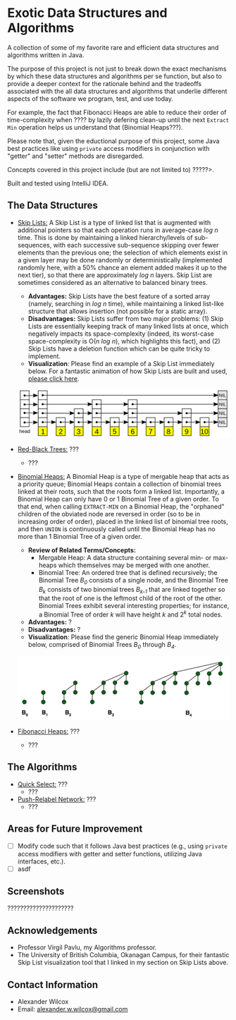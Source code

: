 # Exotic Data Structures and Algorithms

A collection of some of my favorite rare and efficient data structures and algorithms written in Java.


The purpose of this project is not just to break down the exact mechanisms by which these data structures and algorithms per se function, but also to provide a deeper context for the rationale behind and the tradeoffs associated with the all data structures and algorithms that underlie different aspects of the software we program, test, and use today.

For example, the fact that Fibonacci Heaps are able to reduce their order of time-complexity when ???? by lazily defering clean-up until the next `Extract Min` operation helps us understand that (Binomial Heaps???).


Please note that, given the eductional purpose of this project, some Java best practices like using `private` access modifiers in conjunction with "getter" and "setter" methods are disregarded.

Concepts covered in this project include (but are not limited to) ?????>. 

Built and tested using IntelliJ IDEA. 

## The Data Structures
- <ins>Skip Lists:</ins> A Skip List is a type of linked list that is augmented with additional pointers so that each operation runs in average-case *log n* time. This is done by maintaining a linked hierarchy/levels of sub-sequences, with each successive sub-sequence skipping over fewer elements than the previous one; the selection of which elements exist in a given layer may be done randomly or deterministically (implemented randomly here, with a 50% chance an element added makes it up to the next tier), so that there are approximately *log n* layers. Skip List are sometimes considered as an alternative to balanced binary trees.
  - **Advantages:** Skip Lists have the best feature of a sorted array (namely, searching in *log n* time), while maintaining a linked list-like structure that allows insertion (not possible for a static array). 
  - **Disadvantages:** Skip Lists suffer from two major problems: (1) Skip Lists are essentially keeping track of many linked lists at once, which negatively impacts its space-complexity (indeed, its worst-case space-complexity is O(*n log n*), which highlights this fact), and (2) Skip Lists have a deletion function which can be quite tricky to implement. 
  - **Visualization**: Please find an example of a Skip List immediately below. For a fantastic animation of how Skip Lists are built and used, [please click here](https://cmps-people.ok.ubc.ca/ylucet/DS/SkipList.html "UBC Skip List Visualization").
  <p align="center">
    <img src="https://github.com/alex-w-99/Exotic-Data-Structures-and-Algorithms/blob/main/Images/SkipLists.png" width="500">
  </p>

- <ins>Red-Black Trees:</ins> ???
  - ???

- <ins>Binomial Heaps:</ins> A Binomial Heap is a type of mergable heap that acts as a priority queue; Binomial Heaps contain a collection of binomial trees linked at their roots, such that the roots form a linked list. Importantly, a Binomial Heap can only have 0 or 1 Binomial Tree of a given order. To that end, when calling `EXTRACT-MIN` on a Binomial Heap, the "orphaned" children of the obviated node are reversed in order (so to be in increasing order of order), placed in the linked list of binomial tree roots, and then `UNION` is continuously called until the Binomial Heap has no more than 1 Binomial Tree of a given order. 
  - **Review of Related Terms/Concepts:**
    - Mergable Heap: A data structure containing several min- or max-heaps which themselves may be merged with one another.
    - Binomial Tree: An ordered tree that is defined recursively; the Binomial Tree *B*<sub>*0*</sub> consists of a single node, and the Binomial Tree *B*<sub>*k*</sub> consists of two binomial trees *B*<sub>*k-1*</sub> that are linked together so that the root of one is the leftmost child of the root of the other. Binomial Trees exhibit several interesting properties; for instance, a Binomial Tree of order *k* will have height *k* and 2<sup>*k*</sup> total nodes. 
  - **Advantages:** ?
  - **Disadvantages:** ?
  - **Visualization**: Please find the generic Binomial Heap immediately below, comprised of Binomial Trees *B*<sub>*0*</sub> through *B*<sub>*4*</sub>.
  <p align="center">
    <img src="https://github.com/alex-w-99/Exotic-Data-Structures-and-Algorithms/blob/main/Images/BinomialHeap.png" width="500">
  </p>

- <ins>Fibonacci Heaps:</ins> ???
  - ???

## The Algorithms
- <ins>Quick Select:</ins> ???
  - ???
- <ins>Push-Relabel Network:</ins> ???
  - ???

## Areas for Future Improvement
- [ ] Modify code such that it follows Java best practices (e.g., using `private` access modifiers with getter and setter functions, utilizing Java interfaces, etc.).
- [ ] asdf

## Screenshots

?????????????????????

## Acknowledgements

- Professor Virgil Pavlu, my Algorithms professor.
- The University of British Columbia, Okanagan Campus, for their fantastic Skip List visualization tool that I linked in my section on Skip Lists above.  

## Contact Information
- Alexander Wilcox
- Email: alexander.w.wilcox@gmail.com
